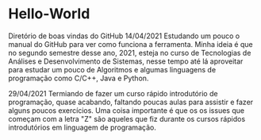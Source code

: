 # Hello-World
Diretório de boas vindas do GitHub
14/04/2021 
Estudando um pouco o manual do GitHub para ver como funciona a ferramenta. Minha ideia é que no segundo semestre desse ano, 2021, esteja no curso de Tecnologias de Análises e Desenvolvimento de Sistemas, nesse tempo até lá aproveitar para estudar um pouco de Algoritmos e algumas linguagens de programação como C/C++, Java e Python.

29/04/2021 
Termiando de fazer um curso rápido introdutório de programação, quase acabando, faltando poucas aulas para assistir e fazer alguns poucos exercícios.
Uma coisa importante é que os os issues que começam com a letra "Z" são aqueles que fiz durante os cursos rápidos introdutórios em linguagem de programação.
